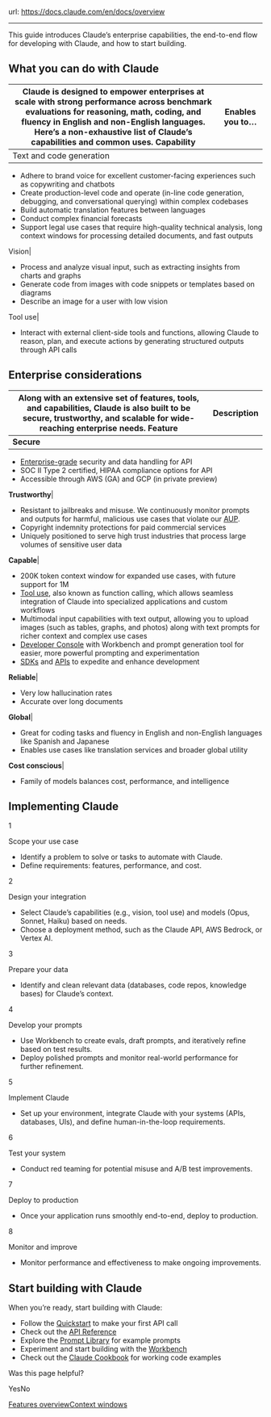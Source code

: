 url: https://docs.claude.com/en/docs/overview

---

This guide introduces Claude’s enterprise capabilities, the end-to-end flow for developing with Claude, and how to start building.

## What you can do with Claude

Claude is designed to empower enterprises at scale with strong performance across benchmark evaluations for reasoning, math, coding, and fluency in English and non-English languages. Here’s a non-exhaustive list of Claude’s capabilities and common uses. Capability| Enables you to…
---|---
Text and code generation|

  * Adhere to brand voice for excellent customer-facing experiences such as copywriting and chatbots
  * Create production-level code and operate \(in-line code generation, debugging, and conversational querying\) within complex codebases
  * Build automatic translation features between languages
  * Conduct complex financial forecasts
  * Support legal use cases that require high-quality technical analysis, long context windows for processing detailed documents, and fast outputs

Vision|

  * Process and analyze visual input, such as extracting insights from charts and graphs
  * Generate code from images with code snippets or templates based on diagrams
  * Describe an image for a user with low vision

Tool use|

  * Interact with external client-side tools and functions, allowing Claude to reason, plan, and execute actions by generating structured outputs through API calls

## Enterprise considerations

Along with an extensive set of features, tools, and capabilities, Claude is also built to be secure, trustworthy, and scalable for wide-reaching enterprise needs. Feature| Description
---|---
**Secure**|

  * [Enterprise-grade](https://trust.anthropic.com/) security and data handling for API
  * SOC II Type 2 certified, HIPAA compliance options for API
  * Accessible through AWS \(GA\) and GCP \(in private preview\)

**Trustworthy**|

  * Resistant to jailbreaks and misuse. We continuously monitor prompts and outputs for harmful, malicious use cases that violate our [AUP](https://www.anthropic.com/legal/aup).
  * Copyright indemnity protections for paid commercial services
  * Uniquely positioned to serve high trust industries that process large volumes of sensitive user data

**Capable**|

  * 200K token context window for expanded use cases, with future support for 1M
  * [Tool use](/en/docs/agents-and-tools/tool-use/overview), also known as function calling, which allows seamless integration of Claude into specialized applications and custom workflows
  * Multimodal input capabilities with text output, allowing you to upload images \(such as tables, graphs, and photos\) along with text prompts for richer context and complex use cases
  * [Developer Console](https://console.anthropic.com) with Workbench and prompt generation tool for easier, more powerful prompting and experimentation
  * [SDKs](/en/api/client-sdks) and [APIs](/en/api) to expedite and enhance development

**Reliable**|

  * Very low hallucination rates
  * Accurate over long documents

**Global**|

  * Great for coding tasks and fluency in English and non-English languages like Spanish and Japanese
  * Enables use cases like translation services and broader global utility

**Cost conscious**|

  * Family of models balances cost, performance, and intelligence

## Implementing Claude

1

Scope your use case

  * Identify a problem to solve or tasks to automate with Claude.
  * Define requirements: features, performance, and cost.

2

Design your integration

  * Select Claude’s capabilities \(e.g., vision, tool use\) and models \(Opus, Sonnet, Haiku\) based on needs.
  * Choose a deployment method, such as the Claude API, AWS Bedrock, or Vertex AI.

3

Prepare your data

  * Identify and clean relevant data \(databases, code repos, knowledge bases\) for Claude’s context.

4

Develop your prompts

  * Use Workbench to create evals, draft prompts, and iteratively refine based on test results.
  * Deploy polished prompts and monitor real-world performance for further refinement.

5

Implement Claude

  * Set up your environment, integrate Claude with your systems \(APIs, databases, UIs\), and define human-in-the-loop requirements.

6

Test your system

  * Conduct red teaming for potential misuse and A/B test improvements.

7

Deploy to production

  * Once your application runs smoothly end-to-end, deploy to production.

8

Monitor and improve

  * Monitor performance and effectiveness to make ongoing improvements.

## Start building with Claude

When you’re ready, start building with Claude:

  * Follow the [Quickstart](/en/resources/quickstarts) to make your first API call
  * Check out the [API Reference](/en/api)
  * Explore the [Prompt Library](/en/resources/prompt-library/library) for example prompts
  * Experiment and start building with the [Workbench](https://console.anthropic.com)
  * Check out the [Claude Cookbook](https://github.com/anthropics/anthropic-cookbook) for working code examples

Was this page helpful?

YesNo

[Features overview](/en/docs/build-with-claude/overview)[Context windows](/en/docs/build-with-claude/context-windows)
